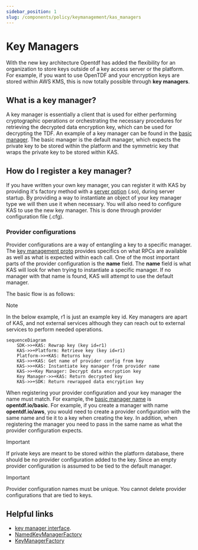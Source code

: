 ```yaml
---
sidebar_position: 1
slug: /components/policy/keymanagement/kas_managers
---
```


# Key Managers

With the new key architecture Opentdf has added the flexibility for an organization to store keys outside of a key access server or the platform. For example, if you want to use OpenTDF and your encryption keys are stored within AWS KMS, this is now totally possible through **key managers**.

## What is a key manager?

A key manager is essentially a client that is used for either performing cryptographic operations or orchestrating the necessary procedures for retrieving the decrypted data encryption key, which can be used for decrypting the TDF. An example of a key manager can be found in the [basic manager](https://github.com/opentdf/platform/blob/main/service/internal/security/basic_manager.go). The basic manager is the default manager, which expects the private key to be stored within the platform and the symmetric key that wraps the private key to be stored within KAS.

## How do I register a key manager?

If you have written your own key manager, you can register it with KAS by providing it's factory method with a [server option](https://github.com/opentdf/platform/blob/main/service/pkg/server/options.go#L131) (.so), during server startup. By providing a way to instantiate an object of your key manager type we will then use it when necessary. You will also need to configure KAS to use the new key manager. This is done through provider configuration file (.cfg).

### Provider configurations

Provider configurations are a way of entangling a key to a specific manager. The [key management proto](https://github.com/opentdf/platform/blob/main/service/policy/keymanagement/key_management.proto#L76) provides specifics on what RPCs are available as well as what is expected within each call. One of the most important parts of the provider configuration is the **name** field. The **name** field is what KAS will look for when trying to instantiate a specific manager. If no manager with that name is found, KAS will attempt to use the default manager.

The basic flow is as follows:
>[!NOTE]
>In the below example, r1 is just an example key id.
>Key managers are apart of KAS, and not external services
>although they can reach out to external services to perform
>needed operations.

```mermaid
sequenceDiagram
    SDK->>+KAS: Rewrap key (key id=r1)
    KAS->>+Platform: Retrieve key (key id=r1)
    Platform->>+KAS: Returns key
    KAS->>+KAS: Get name of provider config from key
    KAS->>+KAS: Instantiate key manager from provider name
    KAS->>+Key Manager: Decrypt data encryption key
    Key Manager->>+KAS: Return decrypted key
    KAS->>+SDK: Return rewrapped data encryption key
```

When registering your provider configuration and your key manager the name must match. For example, the [basic manager name](https://github.com/opentdf/platform/blob/main/service/internal/security/basic_manager.go#L23) is **opentdf.io/basic**. For example, if you create a manager with name **opentdf.io/aws**, you would need to create a provider configuration with the same name and tie it to a key when creating the key. In addition, when registering the manager you need to pass in the same name as what the provider configuration expects.

>[!IMPORTANT]
>If private keys are meant to be stored within the platform database,
>there should be no provider configuration added to the key. Since
>an empty provider configuration is assumed to be tied to the
>default manager.

>[!IMPORTANT]
>Provider configuration names must be unique.
>You cannot delete provider configurations that are tied to keys.

## Helpful links

- [key manager interface](https://github.com/opentdf/platform/blob/main/service/trust/key_manager.go#L33).
- [NamedKeyManagerFactory](https://github.com/opentdf/platform/blob/main/service/trust/key_manager.go#L62)
- [KeyManagerFactory](https://github.com/opentdf/platform/blob/main/service/trust/delegating_key_service.go#L21)
